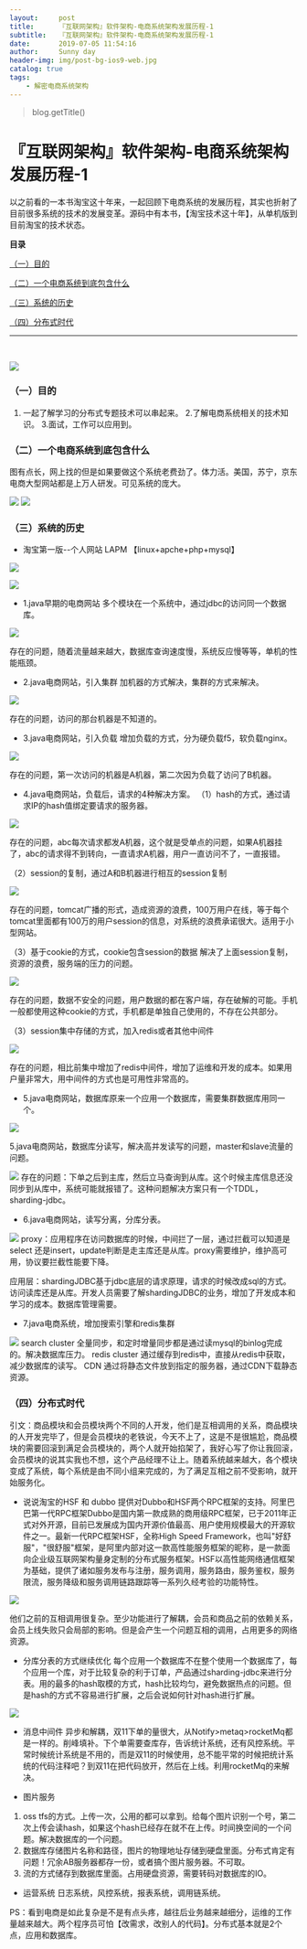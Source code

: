```yaml
---
layout:     post
title:      『互联网架构』软件架构-电商系统架构发展历程-1
subtitle:   『互联网架构』软件架构-电商系统架构发展历程-1
date:       2019-07-05 11:54:16
author:     Sunny day
header-img: img/post-bg-ios9-web.jpg
catalog: true
tags:
    - 解密电商系统架构
---
```

>blog.getTitle() 

# 『互联网架构』软件架构-电商系统架构发展历程-1

以之前看的一本书淘宝这十年来，一起回顾下电商系统的发展历程，其实也折射了目前很多系统的技术的发展变革。源码中有本书，【淘宝技术这十年】，从单机版到目前淘宝的技术状态。

**目录**

[（一）目的](#%EF%BC%88%E4%B8%80%EF%BC%89%E7%9B%AE%E7%9A%84)

[（二）一个电商系统到底包含什么](#%EF%BC%88%E4%BA%8C%EF%BC%89%E4%B8%80%E4%B8%AA%E7%94%B5%E5%95%86%E7%B3%BB%E7%BB%9F%E5%88%B0%E5%BA%95%E5%8C%85%E5%90%AB%E4%BB%80%E4%B9%88)

[（三）系统的历史](#%EF%BC%88%E4%B8%89%EF%BC%89%E7%B3%BB%E7%BB%9F%E7%9A%84%E5%8E%86%E5%8F%B2)

[（四）分布式时代](#%EF%BC%88%E5%9B%9B%EF%BC%89%E5%88%86%E5%B8%83%E5%BC%8F%E6%97%B6%E4%BB%A3)

----

 

![](https://upload-images.jianshu.io/upload_images/11223715-67de9507ea5e10a0.png?imageMogr2/auto-orient/)

### （一）目的

1. 一起了解学习的分布式专题技术可以串起来。
2.了解电商系统相关的技术知识。
3.面试，工作可以应用到。

### （二）一个电商系统到底包含什么

图有点长，网上找的但是如果要做这个系统老费劲了。体力活。美国，苏宁，京东电商大型网站都是上万人研发。可见系统的庞大。

![](https://upload-images.jianshu.io/upload_images/11223715-8ec26131b7e01d38.jpg)
![](https://upload-images.jianshu.io/upload_images/11223715-67de9507ea5e10a0.png)

### （三）系统的历史

* 淘宝第一版--个人网站
LAPM 【linux+apche+php+mysql】

![](//upload-images.jianshu.io/upload_images/11223715-ef42046271b57ff2.png?imageMogr2/auto-orient/strip%7CimageView2/2/w/319/format/webp)

![](//upload-images.jianshu.io/upload_images/11223715-e572576a85f99d4a.png?imageMogr2/auto-orient/strip%7CimageView2/2/w/368/format/webp)

* 1.java早期的电商网站
多个模块在一个系统中，通过jdbc的访问同一个数据库。

![](//upload-images.jianshu.io/upload_images/11223715-1366e71abf673b40.png?imageMogr2/auto-orient/strip%7CimageView2/2/w/766/format/webp)

存在的问题，随着流量越来越大，数据库查询速度慢，系统反应慢等等，单机的性能瓶颈。

* 2.java电商网站，引入集群
加机器的方式解决，集群的方式来解决。

![](//upload-images.jianshu.io/upload_images/11223715-6fbd0fbb7f4ac6e0.png?imageMogr2/auto-orient/strip%7CimageView2/2/w/1000/format/webp)

存在的问题，访问的那台机器是不知道的。

* 3.java电商网站，引入负载
增加负载的方式，分为硬负载f5，软负载nginx。

![](//upload-images.jianshu.io/upload_images/11223715-5b8b0542717c2d17.png?imageMogr2/auto-orient/strip%7CimageView2/2/w/1000/format/webp)

存在的问题，第一次访问的机器是A机器，第二次因为负载了访问了B机器。

* 4.java电商网站，负载后，请求的4种解决方案。
（1）hash的方式，通过请求IP的hash值绑定要请求的服务器。

![](//upload-images.jianshu.io/upload_images/11223715-51d6d7a41536dff6.png?imageMogr2/auto-orient/strip%7CimageView2/2/w/416/format/webp)

存在的问题，abc每次请求都发A机器，这个就是受单点的问题，如果A机器挂了，abc的请求得不到转向，一直请求A机器，用户一直访问不了，一直报错。
 
（2）session的复制，通过A和B机器进行相互的session复制

![](//upload-images.jianshu.io/upload_images/11223715-52bb6ddf789b0281.png?imageMogr2/auto-orient/strip%7CimageView2/2/w/395/format/webp)

存在的问题，tomcat广播的形式，造成资源的浪费，100万用户在线，等于每个tomcat里面都有100万的用户session的信息，对系统的浪费承诺很大。适用于小型网站。
 
（3）基于cookie的方式，cookie包含session的数据
解决了上面session复制，资源的浪费，服务端的压力的问题。

![](//upload-images.jianshu.io/upload_images/11223715-877a484241cd48e9.png?imageMogr2/auto-orient/strip%7CimageView2/2/w/433/format/webp)

存在的问题，数据不安全的问题，用户数据的都在客户端，存在破解的可能。手机一般都使用这种cookie的方式，手机都是单独自己使用的，不存在公共部分。
 
（3）session集中存储的方式，加入redis或者其他中间件

![](//upload-images.jianshu.io/upload_images/11223715-db1357e3229f3a5b.png?imageMogr2/auto-orient/strip%7CimageView2/2/w/426/format/webp)

存在的问题，相比前集中增加了redis中间件，增加了运维和开发的成本。如果用户量非常大，用中间件的方式也是可用性非常高的。

* 5.java电商网站，数据库原来一个应用一个数据库，需要集群数据库用同一个。

![](//upload-images.jianshu.io/upload_images/11223715-2fdd36173b273e4c.png?imageMogr2/auto-orient/strip%7CimageView2/2/w/1000/format/webp)

5.java电商网站，数据库分读写，解决高并发读写的问题，master和slave流量的问题。

![](//upload-images.jianshu.io/upload_images/11223715-bc1c26c5b93497b2.png?imageMogr2/auto-orient/strip%7CimageView2/2/w/1000/format/webp)
存在的问题：下单之后到主库，然后立马查询到从库。这个时候主库信息还没同步到从库中，系统可能就报错了。这种问题解决方案只有一个TDDL，sharding-jdbc。

* 6.java电商网站，读写分离，分库分表。

![](//upload-images.jianshu.io/upload_images/11223715-540875d0cc6e8b83.png?imageMogr2/auto-orient/strip%7CimageView2/2/w/1000/format/webp)
proxy：应用程序在访问数据库的时候，中间拦了一层，通过拦截可以知道是select 还是insert，update判断是走主库还是从库。proxy需要维护，维护高可用，协议要拦截性能要下降。
 
应用层：shardingJDBC基于jdbc底层的请求原理，请求的时候改成sql的方式。访问读库还是从库。开发人员需要了解shardingJDBC的业务，增加了开发成本和学习的成本。数据库管理需要。

* 7.java电商系统，增加搜索引擎和redis集群

![](//upload-images.jianshu.io/upload_images/11223715-c48882efdc20f30a.png?imageMogr2/auto-orient/strip%7CimageView2/2/w/1000/format/webp)
search cluster 全量同步，和定时增量同步都是通过读mysql的binlog完成的。解决数据库压力。
redis cluster 通过缓存到redis中，直接从redis中获取，减少数据库的读写。
CDN 通过将静态文件放到指定的服务器，通过CDN下载静态资源。

### （四）分布式时代

引文：商品模块和会员模块两个不同的人开发，他们是互相调用的关系，商品模块的人开发完毕了，但是会员模块的老铁说，今天不上了，这是不是很尴尬，商品模块的需要回滚到满足会员模块的，两个人就开始掐架了，我好心写了你让我回滚，会员模块的说其实我也不想，这个产品经理不让上。随着系统越来越大，各个模块变成了系统，每个系统是由不同小组来完成的，为了满足互相之前不受影响，就开始服务化。

* 说说淘宝的HSF 和 dubbo
提供对Dubbo和HSF两个RPC框架的支持。阿里巴巴第一代RPC框架Dubbo是国内第一款成熟的商用级RPC框架，已于2011年正式对外开源，目前已发展成为国内开源价值最高、用户使用规模最大的开源软件之一。最新一代RPC框架HSF，全称High Speed Framework，也叫"好舒服"，"很舒服"框架，是阿里内部对这一款高性能服务框架的昵称，是一款面向企业级互联网架构量身定制的分布式服务框架。HSF以高性能网络通信框架为基础，提供了诸如服务发布与注册，服务调用，服务路由，服务鉴权，服务限流，服务降级和服务调用链路跟踪等一系列久经考验的功能特性。

![](//upload-images.jianshu.io/upload_images/11223715-60b3da850d095dee.png?imageMogr2/auto-orient/strip%7CimageView2/2/w/1000/format/webp)

他们之前的互相调用很复杂。至少功能进行了解耦，会员和商品之前的依赖关系，会员上线失败只会局部的影响。但是会产生一个问题互相的调用，占用更多的网络资源。

* 分库分表的方式继续优化
每个应用一个数据库不在整个使用一个数据库了，每个应用一个库，对于比较复杂的利于订单，产品通过sharding-jdbc来进行分表。用的最多的hash取模的方式，hash比较均匀，避免数据热点的问题。但是hash的方式不容易进行扩展，之后会说如何针对hash进行扩展。

![](//upload-images.jianshu.io/upload_images/11223715-b4a32e13d15a8c71.png?imageMogr2/auto-orient/strip%7CimageView2/2/w/1000/format/webp)

* 消息中间件
异步和解耦，双11下单的量很大，从Notify>metaq>rocketMq都是一样的。削峰填补。下个单需要查库存，告诉统计系统，还有风控系统。平常时候统计系统是不用的，而是双11的时候使用，总不能平常的时候把统计系统的代码注释吧？到双11在把代码放开，然后在上线。利用rocketMq的来解决。

* 图片服务

1. oss tfs的方式。上传一次，公用的都可以拿到。给每个图片识别一个号，第二次上传会读hash，如果这个hash已经存在就不在上传。时间换空间的一个问题。解决数据库的一个问题。
1. 数据库存储图片名称和路径，图片的物理地址存储到硬盘里面。分布式肯定有问题！冗余AB服务器都存一份，或者搞个图片服务器。不可取。
1. 流的方式储存到数据库里面。占用硬盘资源，需要转码对数据库的IO。

* 运营系统
日志系统，风控系统，报表系统，调用链系统。
 
PS：看到电商是如此复杂是不是有点头疼，越往后业务越来越细分，运维的工作量越来越大。两个程序员可怕【改需求，改别人的代码】。分布式基本就是2个点，应用和数据库。
